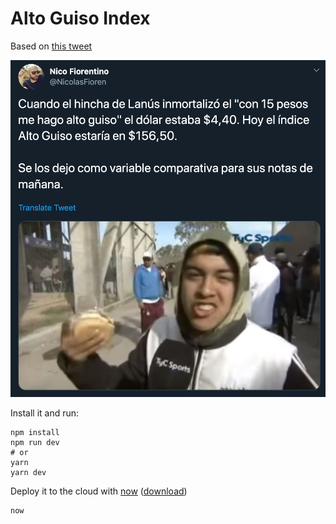 # Alto Guiso Index

Based on [this tweet](https://twitter.com/NicolasFioren/status/1121505712100839424)

![AGI](agi.png)


Install it and run:

```
npm install
npm run dev
# or
yarn
yarn dev
```

Deploy it to the cloud with [now](https://zeit.co/now) ([download](https://zeit.co/download))

```
now
```

